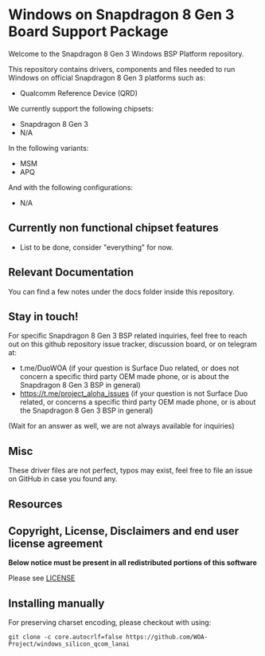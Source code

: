 # Windows on Snapdragon 8 Gen 3 Board Support Package

Welcome to the Snapdragon 8 Gen 3 Windows BSP Platform repository.

This repository contains drivers, components and files needed to run Windows on official Snapdragon 8 Gen 3 platforms such as:

- Qualcomm Reference Device (QRD)

We currently support the following chipsets:

- Snapdragon 8 Gen 3
- N/A

In the following variants:

- MSM
- APQ

And with the following configurations:

- N/A

## Currently non functional chipset features

- List to be done, consider "everything" for now.

## Relevant Documentation

You can find a few notes under the docs folder inside this repository.

## Stay in touch!

For specific Snapdragon 8 Gen 3 BSP related inquiries, feel free to reach out on this github repository issue tracker, discussion board, or on telegram at:

- t.me/DuoWOA (if your question is Surface Duo related, or does not concern a specific third party OEM made phone, or is about the Snapdragon 8 Gen 3 BSP in general)
- https://t.me/project_aloha_issues (if your question is not Surface Duo related, or concerns a specific third party OEM made phone, or is about the Snapdragon 8 Gen 3 BSP in general)

(Wait for an answer as well, we are not always available for inquiries)

## Misc

These driver files are not perfect, typos may exist, feel free to file an issue on GitHub in case you found any.

## Resources

## Copyright, License, Disclaimers and end user license agreement

**Below notice must be present in all redistributed portions of this software**

Please see [LICENSE](LICENSE.md)

## Installing manually

For preserving charset encoding, please checkout with using:

```
git clone -c core.autocrlf=false https://github.com/WOA-Project/windows_silicon_qcom_lanai
```
